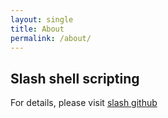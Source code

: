 ```yaml
---
layout: single
title: About
permalink: /about/
---
```

## Slash shell scripting

For details, please visit
[slash github](https://github.com/mikkeldamsgaard/slash)
